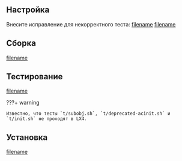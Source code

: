 <pkg :name="'automake'" instsize showsbu2></pkg>

## Настройка

Внесите исправление для некорректного теста:
[filename](../packages/automake/prepare ':include')
[filename](../packages/automake/configure ':include')

## Сборка

[filename](../packages/automake/build ':include')

## Тестирование

[filename](../packages/automake/test ':include')

???+ warning
	
	Известно, что тесты `t/subobj.sh`, `t/deprecated-acinit.sh` и `t/init.sh` не проходят в LX4.

## Установка

[filename](../packages/automake/install ':include')

<script>
	new Vue({ el: '#main' })
</script>
